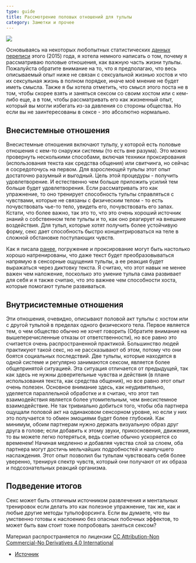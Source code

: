 ```yaml
---
type: guide
title: Рассмотрение половых отношений для тульпы
category: Заметки и прочее
---
```



![](1.png)


Основываясь на некоторых любопытных статистических [данных переписи](https://www.reddit.com/r/Tulpas/wiki/census) этого (2015) года, я хотела немного написать о том, почему я рассматриваю половые отношения, как важную часть жизни тульпы. Пожалуйста обратите внимание на то, что я предполагаю, что весь описываемый опыт ниже не связан с сексуальной жизнью хостов и что их сексульная жизнь в полном порядке, иначе моё мнение не будет иметь смысла. Также я бы хотела отметить, что смысл этого поста не в том, чтобы скорее взять и заняться сексом со своим хостом или с кем-либо еще, а в том, чтобы рассматривать его как жизненный опыт, который вы могли избегать из-за давления со стороны общества. Но если вы не заинтересованы в сексе - это абсолютно нормально.


## Внесистемные отношения
Внесистемные отношения включают тульпу, у которой есть половые отношения с кем-то снаружи системы (то есть вне разума).
Это можно провернуть несколькими способами, включая техники проксирования (использования текста как средства общения) или свитчинга, но сейчас я сосредоточусь на первом. Для взрослеющей тульпы этот опыт достаточно разумный и выгодный. Цель этой процедуры - получить удовлетворение. И естественно чем больше приложить усилий тем больше будет удовлетворения. Если рассматривать это как упражнение, то оно тренирует способность тульпы справляться с чувствами, которые не связаны с физическим телом - то есть почувствовать чье-то тело, увидеть его, почувствовать его запах. Кстати, что более важно, так это то, что это очень хороший источник знаний о собственном теле тульпы и то, как оно реагирует на внешние воздействия. Для тульп, которые хотят получить более устойчивую форму, секс дает способность быстро концентрироваться на теле в сложной обстановке поступающих чувств.

Как я писала [ранее](https://shinyuu.net/2015/06/wonderland-irc-feelings/), погружение и проксирование могут быть настолько хорошо натренированы, что даже текст будет преобразовываться напрямую в сенсорные ощущения тульпы, а ее реакция будет выражаться через диктовку текста. Я считаю, что этот навык не менее важен чем наложение, посколько это умение тульпа сама развивает для себя и я также считаю, что это важнее чем способности хоста, которые помогают тульпе развиваться.

## Внутрисистемные отношения
Эти отношения, очевидно, описывают половой акт тульпы с хостом или с другой тульпой в пределах одного физического тела. Первое является тем, о чем общество обычно не хочет говорить (Обратите внимание на вышеперечисленные отказы от ответственности), но все равно это  считается очень распространенной практикой. Большинство людей практикуют такой секс, но не рассказывают об этом, потому что они боятся социальных последствий. Две тульпы, которые находятся в одной системе и регулярно занимаются сексом, является более общепринятой ситуацией.
Эта ситуация отличается от предыдущей, так как здесь не нужны доверительные чувства и действия (в плане использования текста, как средства общения), но все равно этот опыт очень полезен. Основное внимание здесь, как неудивительно, уделяется параллельной обработке и я считаю, что этот тип взаимодействия является более утомительным, чем внесистемное взаимодействие. Не так тривиально добиться того, чтобы оба партнера ощущали половой акт на одинаковом сенсорном уровне, но если у них это получается то обмен эмоциями будет более глубокий. Как минимум, обоим партнерам нужно держать визуальную образ друг друга в голове; если добавить к этому звуки, прикосновения, движения, то вы можете легко потеряться, ведь соитие обычно ускоряется со временем! Начиная медленно и добавляя чувства слой за слоем, оба партнера могут достичь мельчайших подробностей и наилучшего наслаждения. Этот опыт позволил бы тульпам чувствовать себя более уверенно, тренируя спектр чувств, который они получают от их образа и подсознательных реакций организма.

## Подведение итогов
Секс может быть отличным источником развлечения и ментальных тренировок если делать это как полезное упражнение, так же, как и любые другие методы тульпофорсинга. Если вы думаете, что вы  умственно готовы к наслоению без опасных побочных эффектов, то может быть вам стоит тоже попробовать заняться сексом?


Материал распространяется по лицензии [CC Attribution-Non Commercial-No Derivatives 4.0 International ](https://creativecommons.org/licenses/by-nc-nd/4.0/)


  * [Источник](https://shinyuu.net/2015/10/considerations-of-intercourse-for-tulpae/)
